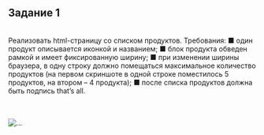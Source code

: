 <h2>Задание 1</h2>
<br>
Реализовать html-страницу со списком продуктов.
Требования:
■ один продукт описывается иконкой и названием;
■ блок продукта обведен рамкой и имеет фиксированную
ширину;
■ при изменении ширины браузера, в одну строку должно
помещаться максимальное количество продуктов (на первом скриншоте в одной строке поместилось 5 продуктов,
на втором – 4 продукта);
■ после списка продуктов должна быть подпись that’s all.

<br><br>
![...](../main/img/1.jpg)